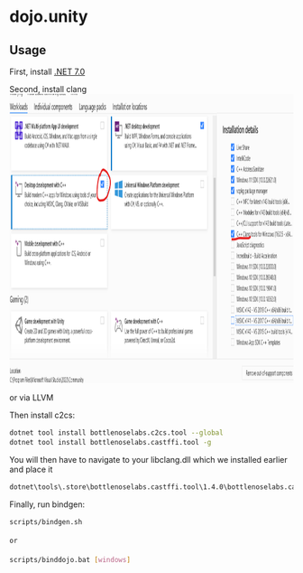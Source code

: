 # dojo.unity

## Usage

First, install [.NET 7.0](https://dotnet.microsoft.com/en-us/download/dotnet/7.0)

Second, install clang 
   <img src="images/vs-clang-install.png" alt="Logo" width="512" height="512">

or via LLVM




Then install c2cs:

```sh
dotnet tool install bottlenoselabs.c2cs.tool --global
dotnet tool install bottlenoselabs.castffi.tool -g
```


You will then have to navigate to your libclang.dll which we installed earlier 
and place it 

```sh
dotnet\tools\.store\bottlenoselabs.castffi.tool\1.4.0\bottlenoselabs.castffi.tool\1.4.0\tools\net7.0\any\
```
Finally, run bindgen:

```sh
scripts/bindgen.sh

or 

scripts/binddojo.bat [windows]
```
